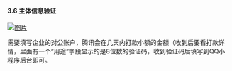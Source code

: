 #### 3.6 主体信息验证

[![图片](https://qrss.gameseed.cn/shareyou/doc/pro/微信图片_20190823100701.png "图片")](https://qrss.gameseed.cn/shareyou/doc/pro/微信图片_20190823100701.png)

需要填写企业的对公账户，腾讯会在几天内打款小额的金额（收到后要看打款详情，里面有一个“用途”字段显示的是8位数的验证码，收到验证码后填写到QQ小程序后台即可。